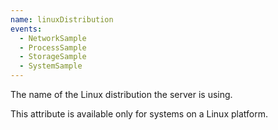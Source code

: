 ```yaml
---
name: linuxDistribution
events:
  - NetworkSample
  - ProcessSample
  - StorageSample
  - SystemSample
---
```


The name of the Linux distribution the server is using.

This attribute is available only for systems on a Linux platform.